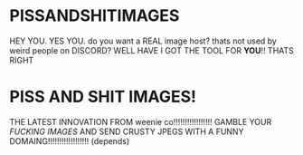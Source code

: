 # PISSANDSHITIMAGES
HEY YOU. YES YOU. do you want a REAL image host? thats not used by weird people on DISCORD? WELL HAVE I GOT THE TOOL FOR **YOU**!! THATS RIGHT



# PISS AND SHIT IMAGES!

THE LATEST INNOVATION FROM weenie co!!!!!!!!!!!!!!!!! GAMBLE YOUR *FUCKING IMAGES* AND SEND CRUSTY JPEGS WITH A FUNNY DOMAING!!!!!!!!!!!!!!!!!! (depends)